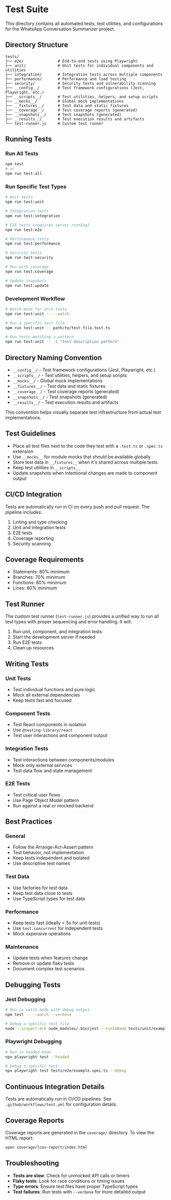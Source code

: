 # Test Suite

This directory contains all automated tests, test utilities, and configurations for the WhatsApp Conversation Summarizer project.

## Directory Structure

``` text
tests/
├── e2e/               # End-to-end tests using Playwright
├── unit/              # Unit tests for individual components and utilities
├── integration/       # Integration tests across multiple components
├── performance/       # Performance and load testing
├── security/          # Security tests and vulnerability scanning
├── __config__/        # Test framework configurations (Jest, Playwright, etc.)
├── __scripts__/       # Test utilities, helpers, and setup scripts
├── __mocks__/         # Global mock implementations
├── __fixtures__/      # Test data and static fixtures
├── __coverage__/      # Test coverage reports (generated)
├── __snapshots__/     # Test snapshots (generated)
├── __results__/       # Test execution results and artifacts
└── test-runner.js     # Custom test runner
```

## Running Tests

### Run All Tests

```bash
npm test
# or
npm run test:all
```

### Run Specific Test Types

```bash
# Unit tests
npm run test:unit

# Integration tests
npm run test:integration

# E2E tests (requires server running)
npm run test:e2e

# Performance tests
npm run test:performance

# Security tests
npm run test:security

# Run with coverage
npm run test:coverage

# Update snapshots
npm run test:update
```

### Development Workflow

```bash
# Watch mode for unit tests
npm run test:unit -- --watch

# Run a specific test file
npm run test:unit -- path/to/test-file.test.ts

# Run tests matching a pattern
npm run test:unit -- -t "test description pattern"
```

## Directory Naming Convention

- `__config__/` - Test framework configurations (Jest, Playwright, etc.)
- `__scripts__/` - Test utilities, helpers, and setup scripts
- `__mocks__/` - Global mock implementations
- `__fixtures__/` - Test data and static fixtures
- `__coverage__/` - Test coverage reports (generated)
- `__snapshots__/` - Test snapshots (generated)
- `__results__/` - Test execution results and artifacts

This convention helps visually separate test infrastructure from actual test implementations.

## Test Guidelines

- Place all test files next to the code they test with a `.test.ts` or `.spec.ts` extension
- Use `__mocks__` for module mocks that should be available globally
- Store test data in `__fixtures__` when it's shared across multiple tests
- Keep test utilities in `__scripts__`
- Update snapshots when intentional changes are made to component output

## CI/CD Integration

Tests are automatically run in CI on every push and pull request. The pipeline includes:

1. Linting and type checking
2. Unit and integration tests
3. E2E tests
4. Coverage reporting
5. Security scanning

## Coverage Requirements

- Statements: 80% minimum
- Branches: 70% minimum
- Functions: 80% minimum
- Lines: 80% minimum

## Test Runner

The custom test runner (`test-runner.js`) provides a unified way to run all test types with proper sequencing and error handling. It will:

1. Run unit, component, and integration tests
2. Start the development server if needed
3. Run E2E tests
4. Clean up resources

## Writing Tests

### Unit Tests

- Test individual functions and pure logic
- Mock all external dependencies
- Keep tests fast and focused

### Component Tests

- Test React components in isolation
- Use `@testing-library/react`
- Test user interactions and component output

### Integration Tests

- Test interactions between components/modules
- Mock only external services
- Test data flow and state management

### E2E Tests

- Test critical user flows
- Use Page Object Model pattern
- Run against a real or mocked backend

## Best Practices

### General

- Follow the Arrange-Act-Assert pattern
- Test behavior, not implementation
- Keep tests independent and isolated
- Use descriptive test names

### Test Data

- Use factories for test data
- Keep test data close to tests
- Use TypeScript types for test data

### Performance

- Keep tests fast (ideally < 5s for unit tests)
- Use `test.concurrent` for independent tests
- Mock expensive operations

### Maintenance

- Update tests when features change
- Remove or update flaky tests
- Document complex test scenarios

## Debugging Tests

### Jest Debugging

```bash
# Run in watch mode with debug output
npm test -- --watch --verbose

# Debug a specific test file
node --inspect-brk node_modules/.bin/jest --runInBand tests/unit/example.test.ts
```

### Playwright Debugging

```bash
# Run in headed mode
npx playwright test --headed

# Debug a specific test
npx playwright test tests/e2e/example.spec.ts --debug
```

## Continuous Integration Details

Tests are automatically run in CI/CD pipelines. See `.github/workflows/test.yml` for configuration details.

## Coverage Reports

Coverage reports are generated in the `coverage/` directory. To view the HTML report:

```bash
open coverage/lcov-report/index.html
```

## Troubleshooting

- **Tests are slow**: Check for unmocked API calls or timers
- **Flaky tests**: Look for race conditions or timing issues
- **Type errors**: Ensure test files have proper TypeScript types
- **Test failures**: Run tests with `--verbose` for more detailed output
